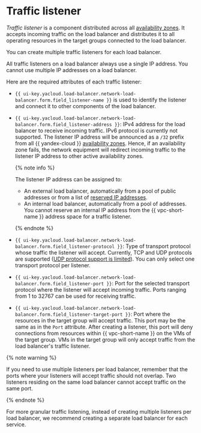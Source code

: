 # Traffic listener


*Traffic listener* is a component distributed across all [availability zones](../../overview/concepts/geo-scope.md). It accepts incoming traffic on the load balancer and distributes it to all operating resources in the target groups connected to the load balancer.

You can create multiple traffic listeners for each load balancer.

All traffic listeners on a load balancer always use a single IP address. You cannot use multiple IP addresses on a load balancer.

Here are the required attributes of each traffic listener:
* `{{ ui-key.yacloud.load-balancer.network-load-balancer.form.field_listener-name }}` is used to identify the listener and connect it to other components of the load balancer.
* `{{ ui-key.yacloud.load-balancer.network-load-balancer.form.field_listener-address }}`: IPv4 address for the load balancer to receive incoming traffic. IPv6 protocol is currently not supported. The listener IP address will be announced as a `/32` prefix from all {{ yandex-cloud }} [availability zones](../../overview/concepts/geo-scope.md).
   Hence, if an availability zone fails, the network equipment will redirect incoming traffic to the listener IP address to other active availability zones.

   {% note info %}

   The listener IP address can be assigned to:
   * An external load balancer, automatically from a pool of public addresses or from a list of [reserved IP addresses](../../vpc/operations/get-static-ip.md).
   * An internal load balancer, automatically from a pool of addresses. You cannot reserve an internal IP address from the {{ vpc-short-name }} address space for a traffic listener.

   {% endnote %}

* `{{ ui-key.yacloud.load-balancer.network-load-balancer.form.field_listener-protocol }}`: Type of transport protocol whose traffic the listener will accept. Currently, TCP and UDP protocols are supported ([UDP protocol support is limited](./specifics#nlb-udp)). You can only select one transport protocol per listener.
* `{{ ui-key.yacloud.load-balancer.network-load-balancer.form.field_listener-port }}`: Port for the selected transport protocol where the listener will accept incoming traffic. Ports ranging from 1 to 32767 can be used for receiving traffic.
* `{{ ui-key.yacloud.load-balancer.network-load-balancer.form.field_listener-target-port }}`: Port where the resources in the target group will accept traffic. This port may be the same as in the `Port` attribute. After creating a listener, this port will deny connections from resources within {{ vpc-short-name }} on the VMs of the target group. VMs in the target group will only accept traffic from the load balancer's traffic listener.

{% note warning %}

If you need to use multiple listeners per load balancer, remember that the ports where your listeners will accept traffic should not overlap. Two listeners residing on the same load balancer cannot accept traffic on the same port.

{% endnote %}

For more granular traffic listening, instead of creating multiple listeners per load balancer, we recommend creating a separate load balancer for each service.
